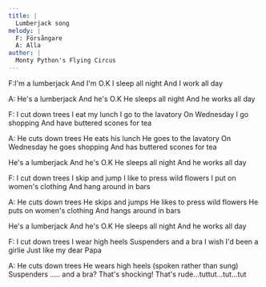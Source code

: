 ```yaml
---
title: |
  Lumberjack song
melody: |
  F: Försångare
  A: Alla
author: |
  Monty Python's Flying Circus
---
```

F:I'm a lumberjack 
And I'm O.K 
I sleep all night 
And I work all day

A: He's a lumberjack 
And he's O.K 
He sleeps all night 
And he works all day

F: I cut down trees 
I eat my lunch 
I go to the lavatory 
On Wednesday I go shopping 
And have buttered scones for tea

A: He cuts down trees 
He eats his lunch 
He goes to the lavatory 
On Wednesday he goes shopping 
And has buttered scones for tea 

He's a lumberjack 
And he's O.K 
He sleeps all night
And he works all day

F: I cut down trees 
I skip and jump 
I like to press wild flowers 
I put on women's clothing 
And hang around in bars

A: He cuts down trees 
He skips and jumps 
He likes to press wild flowers 
He puts on women's clothing 
And hangs around in bars

He's a lumberjack 
And he's O.K 
He sleeps all night 
And he works all day

F: I cut down trees 
I wear high heels 
Suspenders and a bra 
I wish I'd been a girlie 
Just like my dear Papa

A: He cuts down trees 
He wears high heels 
(spoken rather than sung)
Suspenders ..... and a bra? 
That's shocking! 
That's rude...tuttut...tut...tut
